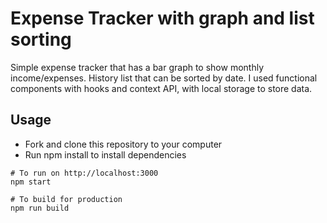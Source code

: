 # Expense Tracker with graph and list sorting

Simple expense tracker that has a bar graph to show monthly income/expenses. History list that can be sorted by date.
I used functional components with hooks and context API, with local storage to store data.

## Usage

* Fork and clone this repository to your computer
* Run npm install to install dependencies

```
# To run on http://localhost:3000
npm start

# To build for production
npm run build
```